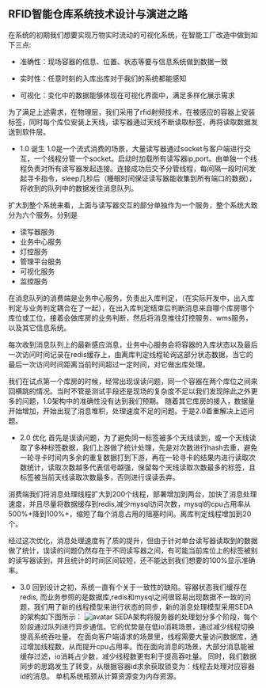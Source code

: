 ## RFID智能仓库系统技术设计与演进之路
在系统的初期我们想要实现万物实时流动的可视化系统，在智能工厂改造中做到如下三点:


* 准确性：现场容器的信息、位置、状态等要与信息系统做到数据一致

* 实时性：任意时刻的入库出库对于我们的系统都能感知

* 可视化：变化中的数据能够体现在可视化界面中，满足多样化展示需求

为了满足上述需求，在物理层，我们采用了rfid射频技术，在被感应的容器上安装标签，同时每个库位安装上天线，读写器通过天线不断读取标签，再将读取数据发送到软件层。

* 1.0 诞生
1.0是一个流式消费的场景，大量读写器通过socket与客户端进行交互，一个线程分管一个socket。启动时加载所有读写器ip,port。由单独一个线程负责对所有读写器发起连接。连接成功后交予分管线程，每间隔一段时间发起寻卡指令，sleep几秒后（睡眠时间保证读写器能收集到所有端口的数据），将收到的队列中的数据发往消息队列。

扩大到整个系统来看，上面与读写器交互的部分单独作为一个服务，整个系统大致分为六个服务。分别是
- 读写器服务
- 业务中心服务
- 灯控服务
- 管理平台服务
- 可视化服务
- 监控服务

在消息队列的消费端是业务中心服务，负责出入库判定，（在实际开发中，出入库判定与业务判定耦合在了一起），在出入库判定结束后判断消息来自哪个库房哪个库位或工位，接着会做库房的业务判断，然后将消息推往灯控服务、wms服务，以及其它信息系统。

每次收到消息队列上的最新感应消息，业务中心服务会将容器的入库状态以及最后一次访问时间记录在redis缓存上，由离库判定线程轮询这部分状态数据，当它的最后一次访问时间距离当前时间超过一定时间，对它做出库处理。


我们在试点第一个库房的时候，经常出现误读问题，同一个容器在两个库位之间来回横跳的情况。当时不管是测试手段还是现场的复杂度不足以我们发现除此之外更多的问题，1.0架构中的准确性没有达到我们预期。
随着其它库房的接入，数据量开始增加，开始出现了消息堆积，处理速度不足的问题。于是2.0着重解决上述问题。

* 2.0 优化
首先是误读问题，为了避免同一标签被多个天线读到，或一个天线读取了多种标签数据，我们上游做了统计处理，先是对次数进行hash去重，避免一轮寻卡时间内多余的重复数据打到下游，再在一轮寻卡的结果内进行读取次数统计，读取次数越多代表信号越强，保留每个天线读取次数最多的标签，且标签被当前天线读取次数最多，否则进行误读丢弃。

消费端我们将消息处理线程扩大到200个线程，部署增加到两台，加快了消息处理速度，并且尽量将数据缓存到redis,减少mysql访问次数，mysql的cpu占用率从500%+降到100%+，缩短了每个消息占用的阻塞时间。离库判定线程增加到20个。

经过这次优化，消息处理速度有了质的提升，但由于针对单台读写器读取到的数据做了统计，误读的问题仍然存在于不同读写器之间，有可能当前库位上的标签被别的读写器读到，并且统计的时间区间较短，还不能达到我们想要的100%显示准确率。

* 3.0
回到设计之初，系统一直有个关于一致性的缺陷。容器状态我们缓存在redis, 而业务参照的是数据库,redis和mysql之间很容易出现数据不一致的问题，我们用了新的线程模型来进行状态的同步，新的消息处理模型采用SEDA的架构如下图所示：
![avatar](https://github.com/jyunchyou/Document/1.png)
SEDA架构将服务器的处理划分多个阶段，每个阶段通过队列进行异步通信。它的优势是在低io消耗场景，通过减少线程切换提高系统吞吐量。
在面向客户端请求的场景里，线程需要大量访问数据库，通过增加线程数，从而提升cpu占用率。而在面向消息的场景，大部分消息能被缓存过滤，io消耗占少数，减少线程数更有利于提高吞吐量。
同时，我们数据同步的思路发生了转变，从根据容器id求余获取锁变为：线程去处理对应容器id的消息。
单机系统瓶颈从计算资源变为内存资源。